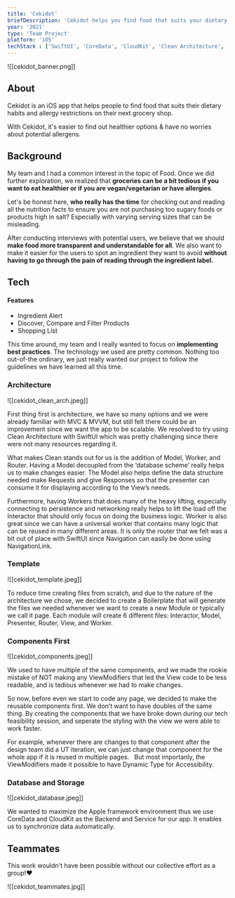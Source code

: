 ```yaml
---
title: 'Cekidot'
briefDescription: 'Cekidot helps you find food that suits your dietary habit and allergy restrictions for your next grocery stop.'
year: '2021'
type: 'Team Project'
platform: 'iOS'
techStack : ['SwiftUI', 'CoreData', 'CloudKit', 'Clean Architecture', 'SwiftLint']
---
```


![[cekidot_banner.png]]

## About
Cekidot is an iOS app that helps people to find food that suits their dietary habits and allergy restrictions on their next grocery shop.

With Cekidot, it's easier to find out healthier options & have no worries about potential allergens.

## Background

My team and I had a common interest in the topic of Food. Once we did further exploration, we realized that **groceries can be a bit tedious if you want to eat healthier or if you are vegan/vegetarian or have allergies**.

Let's be honest here, **who really has the time** for checking out and reading all the nutrition facts to ensure you are not purchasing too sugary foods or products high in salt? Especially with varying serving sizes that can be misleading.

After conducting interviews with potential users, we believe that we should **make food more transparent and understandable for all**. We also want to make it easier for the users to spot an ingredient they want to avoid **without having to go through the pain of reading through the ingredient label.**

## Tech

#### Features
- Ingredient Alert
- Discover, Compare and Filter Products
- Shopping List


This time around, my team and I really wanted to focus on **implementing best practices**.
The technology we used are pretty common. Nothing too out-of-the ordinary, we just really wanted our project to follow the guidelines we have learned all this time.

### Architecture

![[cekidot_clean_arch.jpeg]]

First thing first is architecture, we have so many options and we were already familiar with MVC & MVVM, but still felt there could be an improvement since we want the app to be scalable.
We resolved to try using Clean Architecture with SwiftUI which was pretty challenging since there were not many resources regarding it.

What makes Clean stands out for us is the addition of Model, Worker, and Router. Having a Model decoupled from the ‘database scheme’ really helps us to make changes easier.
The Model also helps define the data structure needed make Requests and give Responses so that the presenter can consume it for displaying according to the View’s needs.

Furthermore, having Workers that does many of the heavy lifting, especially connecting to persistence and networking really helps to lift the load off the Interactor that should only focus on doing the business logic.
Worker is also great since we can have a universal worker that contains many logic that can be reused in many different areas.
It is only the router that we felt was a bit out of place with SwiftUI since Navigation can easily be done using NavigationLink.

### Template

![[cekidot_template.jpeg]]

To reduce time creating files from scratch, and due to the nature of the architecture we chose, we decided to create a Boilerplate that will generate the files we needed whenever we want to create a new Module or typically we call it page.
Each module will create 6 different files: Interactor, Model, Presenter, Router, View, and Worker.

### Components First

![[cekidot_components.jpeg]]

We used to have multiple of the same components, and we made the rookie mistake of NOT making any ViewModifiers that led the View code to be less readable, and is tedious whenever we had to make changes.

So now, before even we start to code any page, we decided to make the reusable components first. We don’t want to have doubles of the same thing. By creating the components that we have broke down during our tech feasibility session, and seperate the styling with the view we were able to work faster.

For example, whenever there are changes to that component after the design team did a UT iteration, we can just change that component for the whole app if it is reused in multiple pages.   But most importanly, the ViewModifiers made it possible to have Dynamic Type for Accessibility.

### Database and Storage

![[cekidot_database.jpeg]]

We wanted to maximize the Apple framework environment thus we use CoreData and CloudKit as the Backend and Service for our app. It enables us to synchronize data automatically.

## Teammates
This work wouldn't have been possible without our collective effort as a group!❤️

![[cekidot_teammates.jpg]]